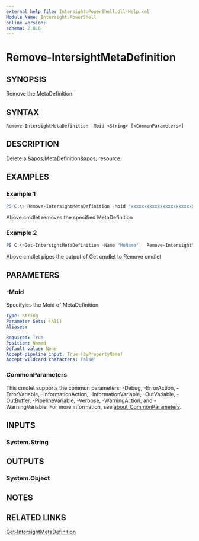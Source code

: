 ```yaml
---
external help file: Intersight.PowerShell.dll-Help.xml
Module Name: Intersight.PowerShell
online version:
schema: 2.0.0
---
```


# Remove-IntersightMetaDefinition

## SYNOPSIS
Remove the MetaDefinition

## SYNTAX

```
Remove-IntersightMetaDefinition -Moid <String> [<CommonParameters>]
```

## DESCRIPTION
Delete a &amp;apos;MetaDefinition&amp;apos; resource.

## EXAMPLES

### Example 1
```powershell
PS C:\> Remove-IntersightMetaDefinition -Moid "xxxxxxxxxxxxxxxxxxxxxxxxxxx"
```
Above cmdlet removes the specified MetaDefinition 

### Example 2
```powershell
PS C:\>Get-IntersightMetaDefinition -Name "MoName"|  Remove-IntersightMetaDefinition
```
Above cmdlet pipes the output of Get cmdlet to Remove cmdlet

## PARAMETERS

### -Moid
Specifyies the Moid of MetaDefinition.

```yaml
Type: String
Parameter Sets: (All)
Aliases:

Required: True
Position: Named
Default value: None
Accept pipeline input: True (ByPropertyName)
Accept wildcard characters: False
```

### CommonParameters
This cmdlet supports the common parameters: -Debug, -ErrorAction, -ErrorVariable, -InformationAction, -InformationVariable, -OutVariable, -OutBuffer, -PipelineVariable, -Verbose, -WarningAction, and -WarningVariable. For more information, see [about_CommonParameters](http://go.microsoft.com/fwlink/?LinkID=113216).

## INPUTS

### System.String

## OUTPUTS

### System.Object
## NOTES

## RELATED LINKS

[Get-IntersightMetaDefinition](./Get-IntersightMetaDefinition.md)

